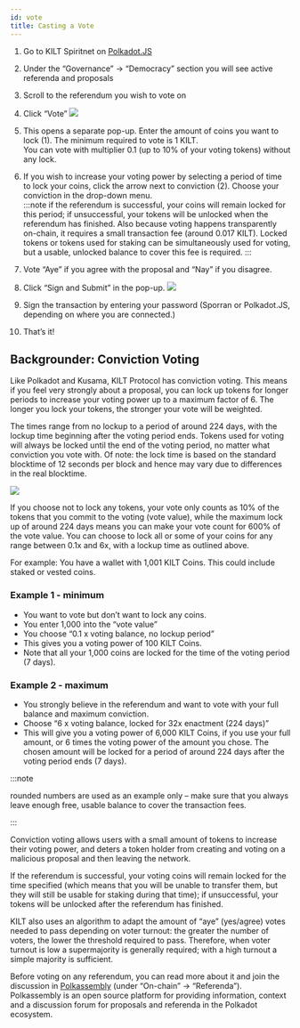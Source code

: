 ```yaml
---
id: vote
title: Casting a Vote
---
```


1. Go to KILT Spiritnet on [Polkadot.JS](https://polkadot.js.org/apps/?rpc=wss%3A%2F%2Fspiritnet.api.onfinality.io%2Fpublic-ws#/democracy)

2. Under the “Governance” → “Democracy” section you will see active referenda and proposals

3. Scroll to the referendum you wish to vote on

4. Click “Vote”
   ![](/img/chain/cast-vote.png)

5. This opens a separate pop-up.
   Enter the amount of coins you want to lock (1).
   The minimum required to vote is 1 KILT. <br />
   You can vote with multiplier 0.1 (up to 10% of your voting tokens) without any lock.

6. If you wish to increase your voting power by selecting a period of time to lock your coins, click the arrow next to conviction (2).
   Choose your conviction in the drop-down menu.<br />
   :::note
   if the referendum is successful, your coins will remain locked for this period; if unsuccessful, your tokens will be unlocked when the referendum has finished.
   Also because voting happens transparently on-chain, it requires a small transaction fee (around 0.017 KILT).
   Locked tokens or tokens used for staking can be simultaneously used for voting, but a usable, unlocked balance to cover this fee is required.
   :::

7. Vote “Aye” if you agree with the proposal and “Nay” if you disagree.

8. Click “Sign and Submit” in the pop-up.
   ![](/img/chain/vote-sign-sporran.png)

9. Sign the transaction by entering your password (Sporran or Polkadot.JS, depending on where you are connected.)
10. That’s it!

## Backgrounder: Conviction Voting

Like Polkadot and Kusama, KILT Protocol has conviction voting.
This means if you feel very strongly about a proposal, you can lock up tokens for longer periods to increase your voting power up to a maximum factor of 6.
The longer you lock your tokens, the stronger your vote will be weighted.

The times range from no lockup to a period of around 224 days, with the lockup time beginning after the voting period ends.
Tokens used for voting will always be locked until the end of the voting period, no matter what conviction you vote with.
Of note: the lock time is based on the standard blocktime of 12 seconds per block and hence may vary due to differences in the real blocktime.

![](/img/chain/vote-conviction.png)

If you choose not to lock any tokens, your vote only counts as 10% of the tokens that you commit to the voting (vote value), while the maximum lock up of around 224 days means you can make your vote count for 600% of the vote value.
You can choose to lock all or some of your coins for any range between 0.1x and 6x, with a lockup time as outlined above.

For example: You have a wallet with 1,001 KILT Coins.
This could include staked or vested coins.

### Example 1 - minimum

* You want to vote but don’t want to lock any coins.
* You enter 1,000 into the “vote value”
* You choose “0.1 x voting balance, no lockup period”
* This gives you a voting power of 100 KILT Coins.
* Note that all your 1,000 coins are locked for the time of the voting period (7 days).

### Example 2 - maximum

* You strongly believe in the referendum and want to vote with your full balance and maximum conviction.
* Choose “6 x voting balance, locked for 32x enactment (224 days)”
* This will give you a voting power of 6,000 KILT Coins, if you use your full amount, or 6 times the voting power of the amount you chose.
  The chosen amount will be locked for a period of around 224 days after the voting period ends (7 days).

:::note

rounded numbers are used as an example only – make sure that you always leave enough free, usable balance to cover the transaction fees.

:::

Conviction voting allows users with a small amount of tokens to increase their voting power, and deters a token holder from creating and voting on a malicious proposal and then leaving the network.

If the referendum is successful, your voting coins will remain locked for the time specified (which means that you will be unable to transfer them, but they will still be usable for staking during that time); if unsuccessful, your tokens will be unlocked after the referendum has finished.

KILT also uses an algorithm to adapt the amount of “aye” (yes/agree) votes needed to pass depending on voter turnout: the greater the number of voters, the lower the threshold required to pass.
Therefore, when voter turnout is low a supermajority is generally required; with a high turnout a simple majority is sufficient.

Before voting on any referendum, you can read more about it and join the discussion in [Polkassembly](https://kilt.polkassembly.network/onchain) (under “On-chain” → “Referenda”).
Polkassembly is an open source platform for providing information, context and a discussion forum for proposals and referenda in the Polkadot ecosystem.
